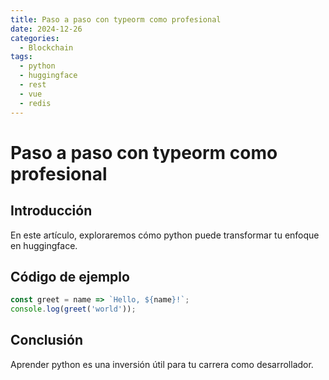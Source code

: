 ```yaml
---
title: Paso a paso con typeorm como profesional
date: 2024-12-26
categories:
  - Blockchain
tags:
  - python
  - huggingface
  - rest
  - vue
  - redis
---
```


# Paso a paso con typeorm como profesional

## Introducción

En este artículo, exploraremos cómo python puede transformar tu enfoque en huggingface.

## Código de ejemplo

```javascript
const greet = name => `Hello, ${name}!`;
console.log(greet('world'));
```

## Conclusión

Aprender python es una inversión útil para tu carrera como desarrollador.